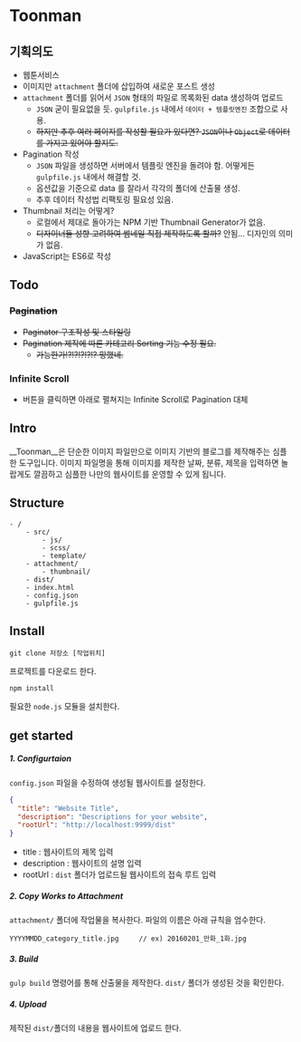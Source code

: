 # Toonman

## 기획의도

* 웹툰서비스
* 이미지만 `attachment` 폴더에 삽입하여 새로운 포스트 생성
* `attachment` 폴더를 읽어서 `JSON` 형태의 파일로 목록화된 data 생성하여 업로드
    * `JSON` 굳이 필요없을 듯. `gulpfile.js` 내에서 `데이터 + 템플릿엔진` 조합으로 사용.
    * ~~하지만 추후 여러 페이지를 작성할 필요가 있다면? `JSON`이나 `Object`로 데이터를 가지고 있어야 할지도.~~
* Pagination 작성
    * `JSON` 파일을 생성하면 서버에서 템플릿 엔진을 돌려야 함. 어떻게든 `gulpfile.js` 내에서 해결할 것.
    * 옵션값을 기준으로 data 를 잘라서 각각의 폴더에 산출물 생성.
    * 추후 데이터 작성법 리팩토링 필요성 있음.
* Thumbnail 처리는 어떻게?
    * 로컬에서 제대로 돌아가는 NPM 기반 Thumbnail Generator가 없음.
    * ~~디자이너들 성향 고려하여 썸네일 직접 제작하도록 할까?~~ 안됨... 디자인의 의미가 없음.
* JavaScript는 ES6로 작성

## Todo

### ~~Pagination~~
* ~~Paginator 구조작성 및 스타일링~~
* ~~Pagination 제작에 따른 카테고리 Sorting 기능 수정 필요.~~ 
    * ~~가능한가!?!?!?!?!? 망했네.~~

### Infinite Scroll
* 버튼을 클릭하면 아래로 펼쳐지는 Infinite Scroll로 Pagination 대체

## Intro

__Toonman__은 단순한 이미지 파일만으로 이미지 기반의 블로그를 제작해주는 심플한 도구입니다.
이미지 파일명을 통해 이미지를 제작한 날짜, 분류, 제목을 입력하면 놀랍게도 깔끔하고 심플한 나만의 웹사이트를 운영할 수 있게 됩니다.

## Structure

```
- /  
    - src/
        - js/
        - scss/
        - template/
    - attachment/
        - thumbnail/
    - dist/             
    - index.html
    - config.json
    - gulpfile.js
```

## Install

    git clone 저장소 [작업위치]
    
프로젝트를 다운로드 한다.

    npm install
    
필요한 `node.js` 모듈을 설치한다.

## get started

##### 1. Configurtaion

`config.json` 파일을 수정하여 생성될 웹사이트를 설정한다.

```json
{
  "title": "Website Title",
  "description": "Descriptions for your website",
  "rootUrl": "http://localhost:9999/dist"
}
```
- title : 웹사이트의 제목 입력
- description : 웹사이트의 설명 입력
- rootUrl : `dist` 폴더가 업로드될 웹사이트의 접속 루트 입력

##### 2. Copy Works to Attachment

`attachment/` 폴더에 작업물을 복사한다.
파일의 이름은 아래 규칙을 엄수한다.

```
YYYYMMDD_category_title.jpg     // ex) 20160201_만화_1화.jpg
```
 
##### 3. Build

`gulp build` 명령어를 통해 산출물을 제작한다.
`dist/` 폴더가 생성된 것을 확인한다.

##### 4. Upload

제작된 `dist/`폴더의 내용을 웹사이트에 업로드 한다.